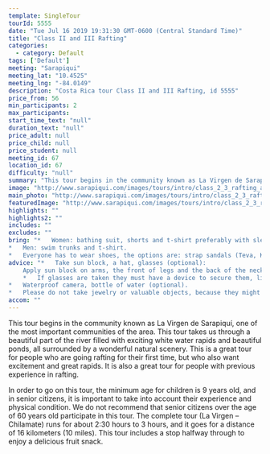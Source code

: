 ```yaml
---
template: SingleTour
tourId: 5555
date: "Tue Jul 16 2019 19:31:30 GMT-0600 (Central Standard Time)"
title: "Class II and III Rafting"
categories: 
  - category: Default
tags: ['Default']
meeting: "Sarapiqui"
meeting_lat: "10.4525"
meeting_lng: "-84.0149"
description: "Costa Rica tour Class II and III Rafting, id 5555"
price_from: 56
min_participants: 2
max_participants: 
start_time_text: "null"
duration_text: "null"
price_adult: null
price_child: null
price_student: null
meeting_id: 67
location_id: 67
difficulty: "null"
summary: "This tour begins in the community known as La Virgen de Sarapiquí, one of the most important communities of the area. This tour takes us through a beautiful part of the river filled with exciting white water rapids and beautiful ponds, all surrounded by a wonderful natural scenery."
image: "http://www.sarapiqui.com/images/tours/intro/class_2_3_rafting_aventuras_sarapiqui_intro.png"
main_photo: "http://www.sarapiqui.com/images/tours/intro/class_2_3_rafting_aventuras_sarapiqui_intro.png"
featuredImage: "http://www.sarapiqui.com/images/tours/intro/class_2_3_rafting_aventuras_sarapiqui_intro.png"
highlights: ""
highlights2: ""
includes: ""
excludes: ""
bring: "*   Women: bathing suit, shorts and t-shirt preferably with sleeves to protect them from the sun.
*   Men: swim trunks and t-shirt.
*   Everyone has to wear shoes, the options are: strap sandals (Teva, Keen); water shoes or tennis shoes (NEVER flip flops or sandals without a back)."
advice: "*   Take sun block, a hat, glasses (optional):
    Apply sun block on arms, the front of legs and the back of the neck moderately.  Don not apply sun block on the back of legs because when in contact with water it will become very slippery and will increase the chances of falling out of the raft; nor on the forehead because when in contact with water it may drip onto eyes causing irritation.*   If wanted, you may bring a hat to wear under the helmet.
    *   If glasses are taken they must have a device to secure them, like a strap.
*   Waterproof camera, bottle of water (optional).
*   Please do not take jewelry or valuable objects, because they might get lost in the river."
accom: ""
---
```

This tour begins in the community known as La Virgen de Sarapiquí, one of the most important communities of the area. This tour takes us through a beautiful part of the river filled with exciting white water rapids and beautiful ponds, all surrounded by a wonderful natural scenery. This is a great tour for people who are going rafting for their first time, but who also want excitement and great rapids. It is also a great tour for people with previous experience in rafting.

In order to go on this tour, the minimum age for children is 9 years old, and in senior citizens, it is important to take into account their experience and physical condition. We do not recommend that senior citizens over the age of 60 years old participate in this tour. The complete tour (La Virgen – Chilamate) runs for about 2:30 hours to 3 hours, and it goes for a distance of 16 kilometers (10 miles). This tour includes a stop halfway through to enjoy a delicious fruit snack.